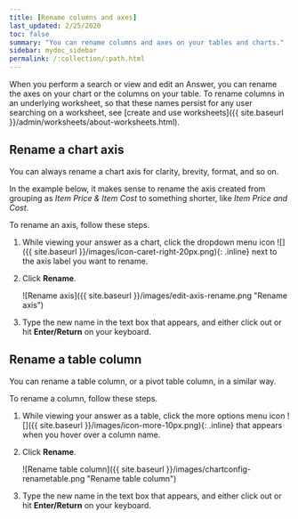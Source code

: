 ```yaml
---
title: [Rename columns and axes]
last_updated: 2/25/2020
toc: false
summary: "You can rename columns and axes on your tables and charts."
sidebar: mydoc_sidebar
permalink: /:collection/:path.html
---
```

When you perform a search or view and edit an Answer, you can rename the axes on your chart or the columns on your table. To rename columns in an underlying worksheet, so that these names persist for any user searching on a worksheet, see [create and use worksheets]({{ site.baseurl }}/admin/worksheets/about-worksheets.html).

## Rename a chart axis

You can always rename a chart axis for clarity, brevity, format, and so on.

In the example below, it makes sense to rename the axis created from grouping as _Item Price & Item Cost_ to something shorter, like _Item Price and Cost_.

To rename an axis, follow these steps.

1. While viewing your answer as a chart, click the dropdown menu icon ![]({{ site.baseurl }}/images/icon-caret-right-20px.png){: .inline} next to the axis label you want to rename.

2. Click **Rename**.

    ![Rename axis]({{ site.baseurl }}/images/edit-axis-rename.png "Rename axis")

3. Type the new name in the text box that appears, and either click out or hit **Enter/Return** on your keyboard.

## Rename a table column

You can rename a table column, or a pivot table column, in a similar way.

To rename a column, follow these steps.

1. While viewing your answer as a table, click the more options menu icon ![]({{ site.baseurl }}/images/icon-more-10px.png){: .inline} that appears when you hover over a column name.

2. Click **Rename**.

    ![Rename table column]({{ site.baseurl }}/images/chartconfig-renametable.png "Rename table column")

3. Type the new name in the text box that appears, and either click out or hit **Enter/Return** on your keyboard.
